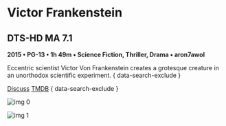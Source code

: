 # Victor Frankenstein

## DTS-HD MA 7.1

**2015 • PG-13 • 1h 49m • Science Fiction, Thriller, Drama • aron7awol**

Eccentric scientist Victor Von Frankenstein creates a grotesque creature in an unorthodox scientific experiment.
{ data-search-exclude }

[Discuss](https://www.avsforum.com/threads/bass-eq-for-filtered-movies.2995212/post-57273182)  [TMDB](https://www.themoviedb.org/movie/228066)
{ data-search-exclude }

![img 0](https://i.imgur.com/LEABtFv.jpg)

![img 1](https://i.imgur.com/ekTwjRw.jpg)


